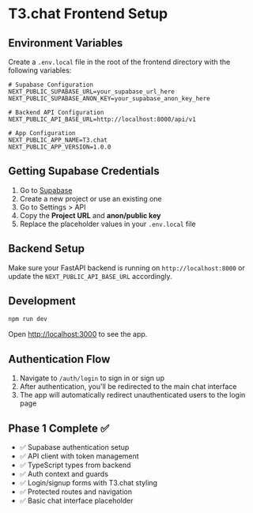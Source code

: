 # T3.chat Frontend Setup

## Environment Variables

Create a `.env.local` file in the root of the frontend directory with the following variables:

```env
# Supabase Configuration
NEXT_PUBLIC_SUPABASE_URL=your_supabase_url_here
NEXT_PUBLIC_SUPABASE_ANON_KEY=your_supabase_anon_key_here

# Backend API Configuration
NEXT_PUBLIC_API_BASE_URL=http://localhost:8000/api/v1

# App Configuration
NEXT_PUBLIC_APP_NAME=T3.chat
NEXT_PUBLIC_APP_VERSION=1.0.0
```

## Getting Supabase Credentials

1. Go to [Supabase](https://app.supabase.com)
2. Create a new project or use an existing one
3. Go to Settings > API
4. Copy the **Project URL** and **anon/public key**
5. Replace the placeholder values in your `.env.local` file

## Backend Setup

Make sure your FastAPI backend is running on `http://localhost:8000` or update the `NEXT_PUBLIC_API_BASE_URL` accordingly.

## Development

```bash
npm run dev
```

Open [http://localhost:3000](http://localhost:3000) to see the app.

## Authentication Flow

1. Navigate to `/auth/login` to sign in or sign up
2. After authentication, you'll be redirected to the main chat interface
3. The app will automatically redirect unauthenticated users to the login page

## Phase 1 Complete ✅

- ✅ Supabase authentication setup
- ✅ API client with token management
- ✅ TypeScript types from backend
- ✅ Auth context and guards
- ✅ Login/signup forms with T3.chat styling
- ✅ Protected routes and navigation
- ✅ Basic chat interface placeholder 